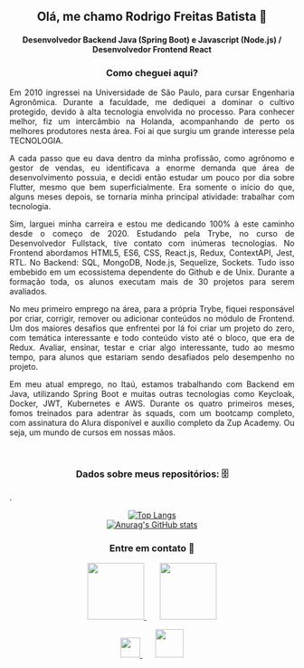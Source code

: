 <h2 align=center> Olá, me chamo Rodrigo Freitas Batista 🤘</h2>

<h4 align=center> Desenvolvedor Backend Java (Spring Boot) e Javascript (Node.js) / Desenvolvedor Frontend React </h4>

<h3 align=center>Como cheguei aqui?</h3>

 <p align=justify> Em 2010 ingressei na Universidade de São Paulo, para cursar Engenharia Agronômica. Durante a faculdade, me dediquei a dominar o cultivo protegido, devido à alta tecnologia envolvida no processo. Para conhecer melhor, fiz um intercâmbio na Holanda, acompanhando de perto os melhores produtores nesta área. Foi ai que surgiu um grande interesse pela TECNOLOGIA.
 </p>
 <p align=justify> A cada passo que eu dava dentro da minha profissão, como agrônomo e gestor de vendas, eu identificava a enorme demanda que área de desenvolvimento possuia, e decidi então estudar um pouco por dia sobre Flutter, mesmo que bem superficialmente. Era somente o início do que, alguns meses depois, se tornaria minha principal atividade: trabalhar com tecnologia.
  </p>
  <p align=justify> Sim, larguei minha carreira e estou me dedicando 100% à este caminho desde o começo de 2020. Estudando pela Trybe, no curso de Desenvolvedor Fullstack, tive contato com inúmeras tecnologias. No Frontend abordamos HTML5, ES6, CSS, React.js, Redux, ContextAPI, Jest, RTL. No Backend: SQL, MongoDB, Node.js, Sequelize, Sockets. Tudo isso embebido em um ecossistema dependente do Github e de Unix. Durante a formação toda, os alunos executam mais de 30 projetos para serem avaliados.
  </p>
  <p align=justify> No meu primeiro emprego na área, para a própria Trybe, fiquei responsável por criar, corrigir, remover ou adicionar conteúdos no módulo de Frontend. Um dos maiores desafios que enfrentei por lá foi criar um projeto do zero, com temática interessante e todo conteúdo visto até o bloco, que era de Redux. Avaliar, ensinar, testar e criar algo interessante, tudo ao mesmo tempo, para alunos que estariam sendo desafiados pelo desempenho no projeto.
  </p>
  
  <p align=justify> Em meu atual emprego, no Itaú, estamos trabalhando com Backend em Java, utilizando Spring Boot e muitas outras tecnologias como Keycloak, Docker, JWT, Kubernetes e AWS. Durante os quatro primeiros meses, fomos treinados para adentrar às squads, com um bootcamp completo, com assinatura do Alura disponível e auxílio completo da Zup Academy. Ou seja, um mundo de cursos em nossas mãos.
  </p>
  
<br>
<h3 align=center>Dados sobre meus repositórios: 🗄️</h3>

.<p align=center>
  [![Top Langs](https://github-readme-stats.vercel.app/api/top-langs/?username=rfreitasbatista&layout=compact&theme=dracula)](https://github.com/anuraghazra/github-readme-stats)
  <br>
  [![Anurag's GitHub stats](https://github-readme-stats.vercel.app/api?username=rfreitasbatista&hide=stars&theme=dracula)](https://github.com/anuraghazra/github-readme-stats)
</p>

<h3 align=center>Entre em contato 🙂</h3>

<p align="center">
    <a href="https://www.linkedin.com/in/rfreitasbatista/" alt="Linkedin" target="_blank">
       <img width=100 src="https://download.logo.wine/logo/LinkedIn/LinkedIn-Logo.wine.png">
    </a>
  &nbsp;&nbsp;&nbsp;&nbsp;&nbsp;
     <a href="https://gitcorp.prod.cloud.ihf/rfbpawr" alt="Gitlab" target="_blank">
       <img width=100 src="https://download.logo.wine/logo/GitLab/GitLab-Logo.wine.png">
    </a>
 </p>
 <p align="center">
    <a href="https://www.instagram.com/rfreitasbatista/" alt="Instagram" target="_blank">
       <img width=35 src="https://upload.wikimedia.org/wikipedia/commons/thumb/e/e7/Instagram_logo_2016.svg/1200px-Instagram_logo_2016.svg.png">
    </a>
 &nbsp;&nbsp;&nbsp;&nbsp;&nbsp;
    <a href="mailto:rfreitasbatista@gmail.com" alt="Mail me" target="_blank">
       <img width=50 src="https://pngimg.com/uploads/mailbox/mailbox_PNG76.png">
    </a>
   
  </p>

